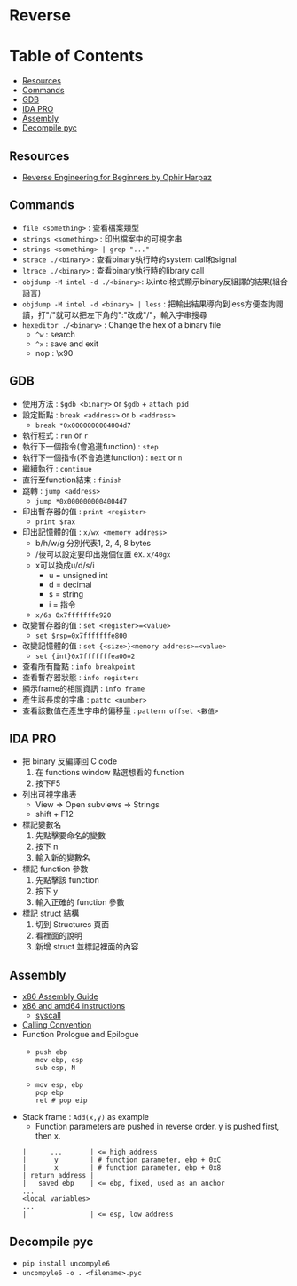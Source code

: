 # Reverse

# Table of Contents
* [Resources](#Resources)
* [Commands](#Commands)
* [GDB](#GDB)
* [IDA PRO](#IDA-PRO)
* [Assembly](#Assembly)
* [Decompile pyc](#Decompile-pyc)

## Resources
* [Reverse Engineering for Beginners by Ophir Harpaz](https://www.begin.re/)

## Commands
* `file <something>` : 查看檔案類型
* `strings <something>` : 印出檔案中的可視字串
* `strings <something> | grep "..."`
* `strace ./<binary>` : 查看binary執行時的system call和signal
* `ltrace ./<binary>` : 查看binary執行時的library call
* `objdump -M intel -d ./<binary>`: 以intel格式顯示binary反組譯的結果(組合語言)
* `objdump -M intel -d <binary> | less` : 把輸出結果導向到less方便查詢閱讀，打"/"就可以把左下角的":"改成"/"，輸入字串搜尋
* `hexeditor ./<binary>` : Change the hex of a binary file
  * `^w` : search
  * `^x` : save and exit
  * nop : \x90

## GDB
* 使用方法 : `$gdb <binary>` or `$gdb` + `attach pid`
* 設定斷點 : `break <address>` or `b <address>`
  * `break *0x0000000004004d7`
* 執行程式 : `run` or `r`
* 執行下一個指令(會追進function) : `step`
* 執行下一個指令(不會追進function) : `next` or `n`
* 繼續執行 : `continue`
* 直行至function結束 : `finish`
* 跳轉 : `jump <address>`
  * `jump *0x0000000004004d7`
* 印出暫存器的值 : `print <register>`
  * `print $rax`
* 印出記憶體的值 : `x/wx <memory address>`
  * b/h/w/g 分別代表1, 2, 4, 8 bytes
  * /後可以設定要印出幾個位置 ex. `x/40gx`
  * x可以換成u/d/s/i
    * u = unsigned int
    * d = decimal
    * s = string
    * i = 指令
  * `x/6s 0x7fffffffe920`
* 改變暫存器的值 : `set <register>=<value>`
  * `set $rsp=0x7fffffffe800`
* 改變記憶體的值 : `set {<size>}<memory address>=<value>`
  * `set {int}0x7fffffffea00=2`
* 查看所有斷點 : `info breakpoint`
* 查看暫存器狀態 : `info registers`
* 顯示frame的相關資訊 : `info frame`
* 產生該長度的字串 : `pattc <number>`
* 查看該數值在產生字串的偏移量 : `pattern offset <數值>`

## IDA PRO
* 把 binary 反編譯回 C code
  1. 在 functions window 點選想看的 function
  2. 按下F5
* 列出可視字串表
  * View => Open subviews => Strings
  * shift + F12
* 標記變數名
  1. 先點擊要命名的變數
  2. 按下 n
  3. 輸入新的變數名
* 標記 function 參數
  1. 先點擊該 function
  2. 按下 y
  3. 輸入正確的 function 參數
* 標記 struct 結構
  1. 切到 Structures 頁面
  2. 看裡面的說明
  3. 新增 struct 並標記裡面的內容

## Assembly
* [x86 Assembly Guide](http://www.cs.virginia.edu/~evans/cs216/guides/x86.html)
* [x86 and amd64 instructions](https://www.felixcloutier.com/x86/)
  * [syscall](http://blog.rchapman.org/posts/Linux_System_Call_Table_for_x86_64/)
* [Calling Convention](https://medium.com/@ktecv2000/%E7%B7%A9%E8%A1%9D%E5%8D%80%E6%BA%A2%E4%BD%8D%E6%94%BB%E6%93%8A%E4%B9%8B%E4%B8%80-buffer-overflow-83516aa80240)
* Function Prologue and Epilogue
  * ```assembly
    push ebp
    mov ebp, esp
    sub esp, N
    ```
  * ```assembly
    mov esp, ebp
    pop ebp
    ret # pop eip
    ```
* Stack frame : `Add(x,y)` as example
  * Function parameters are pushed in reverse order. y is pushed first, then x.
  ```
  |      ...       | <= high address
  |       y        | # function parameter, ebp + 0xC
  |       x        | # function parameter, ebp + 0x8
  | return address | 
  |   saved ebp    | <= ebp, fixed, used as an anchor
  ...
  <local variables>
  ...
  |                | <= esp, low address
  ```

## Decompile pyc
* `pip install uncompyle6`
* `uncompyle6 -o . <filename>.pyc`